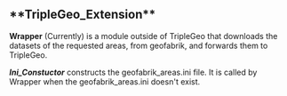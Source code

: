 <h2>**TripleGeo_Extension**</h2>

**Wrapper** (Currently) is a module outside of TripleGeo that downloads the datasets of the
 requested areas, from geofabrik, and forwards them to TripleGeo. 

**_Ini_Constuctor_**  constructs the geofabrik_areas.ini file. It is called by Wrapper when
 the geofabrik_areas.ini doesn't exist. 
